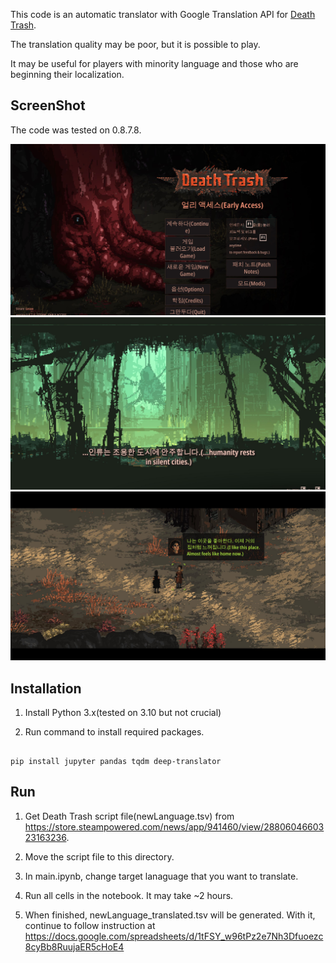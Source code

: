 
This code is an automatic translator with Google Translation API for [Death Trash](https://store.steampowered.com/app/941460/Death_Trash/).

The translation quality may be poor, but it is possible to play.

It may be useful for players with minority language and those who are beginning their localization.


## ScreenShot

The code was tested on 0.8.7.8.

![sample1](./imgs/sample1.JPG)
![sample2](./imgs/sample2.JPG)
![sample3](./imgs/sample3.JPG)
  

## Installation

1. Install Python 3.x(tested on 3.10 but not crucial)

2. Run command to install required packages.

 ```

pip install jupyter pandas tqdm deep-translator

```

  

## Run

1. Get Death Trash script file(newLanguage.tsv) from https://store.steampowered.com/news/app/941460/view/2880604660323163236.

2. Move the script file to this directory.

3. In main.ipynb, change target lanaguage that you want to translate.

4. Run all cells in the notebook. It may take ~2 hours.

5. When finished, newLanguage_translated.tsv will be generated. With it, continue to follow instruction at https://docs.google.com/spreadsheets/d/1tFSY_w96tPz2e7Nh3Dfuoezc8cyBb8RuujaER5cHoE4